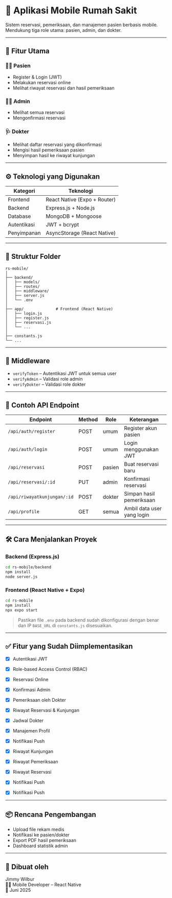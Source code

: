 # 🏥 Aplikasi Mobile Rumah Sakit

Sistem reservasi, pemeriksaan, dan manajemen pasien berbasis mobile. Mendukung tiga role utama: pasien, admin, dan dokter.

---

## 🚀 Fitur Utama

### 👨‍⚕️ Pasien
- Register & Login (JWT)
- Melakukan reservasi online
- Melihat riwayat reservasi dan hasil pemeriksaan

### 🧑‍💼 Admin
- Melihat semua reservasi
- Mengonfirmasi reservasi

### 🩺 Dokter
- Melihat daftar reservasi yang dikonfirmasi
- Mengisi hasil pemeriksaan pasien
- Menyimpan hasil ke riwayat kunjungan

---

## ⚙️ Teknologi yang Digunakan

| Kategori    | Teknologi                      |
|-------------|--------------------------------|
| Frontend    | React Native (Expo + Router)   |
| Backend     | Express.js + Node.js           |
| Database    | MongoDB + Mongoose             |
| Autentikasi | JWT + bcrypt                   |
| Penyimpanan | AsyncStorage (React Native)    |

---

## 📂 Struktur Folder

```
rs-mobile/
│
├── backend/
│   ├── models/
│   ├── routes/
│   ├── middleware/
│   ├── server.js
│   └── .env
│
├── app/              # Frontend (React Native)
│   ├── login.js
│   ├── register.js
│   ├── reservasi.js
│   └── ...
│
├── constants.js
└── ...
```

---

## 🔐 Middleware

- `verifyToken` – Autentikasi JWT untuk semua user
- `verifyAdmin` – Validasi role admin
- `verifyDokter` – Validasi role dokter

---

## 📄 Contoh API Endpoint

| Endpoint                      | Method | Role     | Keterangan                    |
|------------------------------|--------|----------|-------------------------------|
| `/api/auth/register`         | POST   | umum     | Register akun pasien          |
| `/api/auth/login`            | POST   | umum     | Login menggunakan JWT         |
| `/api/reservasi`             | POST   | pasien   | Buat reservasi baru           |
| `/api/reservasi/:id`         | PUT    | admin    | Konfirmasi reservasi          |
| `/api/riwayatkunjungan/:id`  | POST   | dokter   | Simpan hasil pemeriksaan      |
| `/api/profile`               | GET    | semua    | Ambil data user yang login    |

---

## 🛠 Cara Menjalankan Proyek

### Backend (Express.js)
```bash
cd rs-mobile/backend
npm install
node server.js
```

### Frontend (React Native + Expo)
```bash
cd rs-mobile
npm install
npx expo start
```

> Pastikan file `.env` pada backend sudah dikonfigurasi dengan benar dan IP `BASE_URL` di `constants.js` disesuaikan.

---

## ✅ Fitur yang Sudah Diimplementasikan

- [x] Autentikasi JWT
- [x] Role-based Access Control (RBAC)
- [x] Reservasi Online
- [x] Konfirmasi Admin
- [x] Pemeriksaan oleh Dokter
- [x] Riwayat Reservasi & Kunjungan
- [x] Jadwal Dokter
- [x] Manajemen Profil
- [x] Notifikasi Push
- [x] Riwayat Kunjungan
- [x] Riwayat Pemeriksaan
- [x] Riwayat Reservasi
- [x] Notifikasi Push
- [x] Notifikasi Push


---

## 📦 Rencana Pengembangan

- Upload file rekam medis
- Notifikasi ke pasien/dokter
- Export PDF hasil pemeriksaan
- Dashboard statistik admin

---

## 👤 Dibuat oleh

Jimmy Wilbur  
🧑‍💻 Mobile Developer – React Native  
📅 Juni 2025